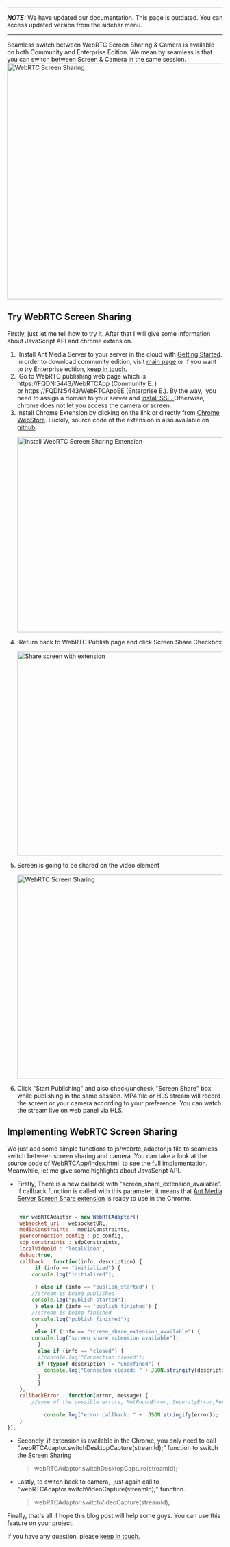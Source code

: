 ***
**_NOTE:_** We have updated our documentation. This page is outdated. You can access updated version from the sidebar menu.
***
Seamless switch between WebRTC Screen Sharing &amp; Camera is available on both Community and Enterprise Edition. We mean by seamless is that you can switch between Screen &amp; Camera in the same session.<img src="https://antmedia.io/wp-content/uploads/2018/10/screen-sharing.png" alt="WebRTC Screen Sharing" width="912" height="550" class="aligncenter wp-image-5203 size-full" />

<h2>Try WebRTC Screen Sharing</h2>
Firstly, just let me tell how to try it. After that I will give some information about JavaScript API and chrome extension.
<ol>
 	<li> Install Ant Media Server to your server in the cloud with <a href="https://github.com/ant-media/Ant-Media-Server/wiki/Getting-Started#installation">Getting Started</a>. In order to download community edition, visit <a href="https://antmedia.io">main page</a> or if you want to try Enterprise edition,<a href="https://antmedia.io/#contact"> keep in touch.</a></li>
 	<li> Go to WebRTC publishing web page which is https://FQDN:5443/WebRTCApp (Community E. ) or https://FQDN:5443/WebRTCAppEE (Enterprise E.). By the way,  you need to assign a domain to your server and <a href="https://antmedia.io/enable-ssl-on-ant-media-server/">install SSL. </a>Otherwise, chrome does not let you access the camera or screen.
<ul></ul>
</li>
 	<li>Install Chrome Extension by clicking on the link or directly from <a href="https://chrome.google.com/webstore/detail/ant-media-server-screen-s/jaefaokkgpkkjijgddghhcncipkebpnb">Chrome WebStore</a>. Luckily, source code of the extension is also available on <a href="https://github.com/ant-media/Chrome-Screen-Capture-Extension">github</a>.

<img src="https://antmedia.io/wp-content/uploads/2018/10/Screen-Shot-2018-10-15-at-16.53.44-1024x621.png" alt="Install WebRTC Screen Sharing Extension" width="750" height="455" class="aligncenter wp-image-5205 size-large" /></li>
 	<li> Return back to WebRTC Publish page and click Screen Share Checkbox

<img src="https://antmedia.io/wp-content/uploads/2018/10/Screen-Shot-2018-10-15-at-16.46.33-1024x648.png" alt="Share screen with extension" width="750" height="475" class="aligncenter wp-image-5204 size-large" /></li>
 	<li>Screen is going to be shared on the video element

<img src="https://antmedia.io/wp-content/uploads/2018/10/Screen-Shot-2018-10-15-at-16.46.51-1024x648.png" alt="WebRTC Screen Sharing" width="750" height="475" class="aligncenter wp-image-5207 size-large" /></li>
 	<li>Click "Start Publishing" and also check/uncheck "Screen Share" box while publishing in the same session. MP4 file or HLS stream will record the screen or your camera according to your preference. You can watch the stream live on web panel via HLS.</li>
</ol>
<h2>Implementing WebRTC Screen Sharing</h2>
We just add some simple functions to js/webrtc_adaptor.js file to seamless switch between screen sharing and camera. You can take a look at the source code of <a href="https://github.com/ant-media/WebRTCApp/blob/master/src/main/webapp/index.html">WebRTCApp/index.html</a>  to see the full implementation. Meanwhile, let me give some highlights about JavaScript API.
<ul>
 	<li>Firstly, There is a new callback with "screen_share_extension_available". If callback function is called with this parameter, it means that <a href="https://chrome.google.com/webstore/detail/ant-media-server-screen-s/jaefaokkgpkkjijgddghhcncipkebpnb">Ant Media Server Screen Share extension</a> is ready to use in the Chrome.</li>
</ul>

```javascript

    var webRTCAdaptor = new WebRTCAdaptor({
	websocket_url : websocketURL,
	mediaConstraints : mediaConstraints,
	peerconnection_config : pc_config,
	sdp_constraints : sdpConstraints,
	localVideoId : "localVideo",
	debug:true,
	callback : function(info, description) {
	     if (info == "initialized") {
		console.log("initialized");
				
	     } else if (info == "publish_started") {
		//stream is being published
		console.log("publish started");		
	     } else if (info == "publish_finished") {
		//stream is being finished
		console.log("publish finished");		
	     }
	     else if (info == "screen_share_extension_available") {
		console.log("screen share extension available");	
	      }
	      else if (info == "closed") {
		  //console.log("Connection closed");
		  if (typeof description != "undefined") {
			console.log("Connecton closed: " + JSON.stringify(description));
		  }
	      }
	},
	callbackError : function(error, message) {
	    //some of the possible errors, NotFoundError, SecurityError,PermissionDeniedError
            
			console.log("error callback: " +  JSON.stringify(error));
	}
});

```

<ul>
 	<li>Secondly, if extension is available in the Chrome, you only need to call "webRTCAdaptor.switchDesktopCapture(streamId);" function to switch the Screen Sharing
<blockquote>webRTCAdaptor.switchDesktopCapture(streamId);</blockquote>
</li>
 	<li>Lastly, to switch back to camera,  just again call to "webRTCAdaptor.switchVideoCapture(streamId);" function.
<blockquote>webRTCAdaptor.switchVideoCapture(streamId);</blockquote>
</li>
</ul>
Finally, that's all. I hope this blog post will help some guys. You can use this feature on your project.

If you have any question, please <a href="https://antmedia.io/#contact">keep in touch.</a>
